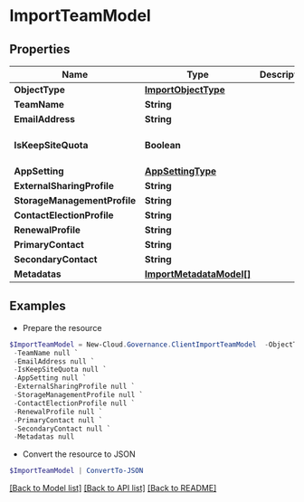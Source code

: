 # ImportTeamModel
## Properties

Name | Type | Description | Notes
------------ | ------------- | ------------- | -------------
**ObjectType** | [**ImportObjectType**](ImportObjectType.md) |  | [optional] 
**TeamName** | **String** |  | [optional] 
**EmailAddress** | **String** |  | [optional] 
**IsKeepSiteQuota** | **Boolean** |  | [optional] [default to $false]
**AppSetting** | [**AppSettingType**](AppSettingType.md) |  | [optional] 
**ExternalSharingProfile** | **String** |  | [optional] 
**StorageManagementProfile** | **String** |  | [optional] 
**ContactElectionProfile** | **String** |  | [optional] 
**RenewalProfile** | **String** |  | [optional] 
**PrimaryContact** | **String** |  | [optional] 
**SecondaryContact** | **String** |  | [optional] 
**Metadatas** | [**ImportMetadataModel[]**](ImportMetadataModel.md) |  | [optional] 

## Examples

- Prepare the resource
```powershell
$ImportTeamModel = New-Cloud.Governance.ClientImportTeamModel  -ObjectType null `
 -TeamName null `
 -EmailAddress null `
 -IsKeepSiteQuota null `
 -AppSetting null `
 -ExternalSharingProfile null `
 -StorageManagementProfile null `
 -ContactElectionProfile null `
 -RenewalProfile null `
 -PrimaryContact null `
 -SecondaryContact null `
 -Metadatas null
```

- Convert the resource to JSON
```powershell
$ImportTeamModel | ConvertTo-JSON
```

[[Back to Model list]](../README.md#documentation-for-models) [[Back to API list]](../README.md#documentation-for-api-endpoints) [[Back to README]](../README.md)

